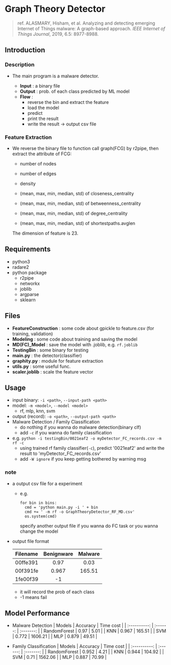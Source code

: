 # Graph Theory Detector

> ref. ALASMARY, Hisham, et al. Analyzing and detecting emerging Internet of Things malware: A graph-based approach. *IEEE Internet of Things Journal*, 2019, 6.5: 8977-8988.

## Introduction

### Description

* The main program is a malware detector.

  * **Input** : a binary file
  * **Output** : prob. of each class predicted by ML model
  * **Flow** : 
    * reverse the bin and extract the feature
    * load the model
    * predict
    * print the result
    * write the result -> output csv file


### Feature Extraction

* We reverse the binary file to function call graph(FCG) by r2pipe, then extract the attribute of FCG:

  * number of nodes

  * number of edges

  * density

  * (mean, max, min, median, std) of closeness_centrality


  * (mean, max, min, median, std) of betweenness_centrality


  * (mean, max, min, median, std) of degree_centrality


  * (mean, max, min, median, std) of shortestpaths.avglen 

  The dimension of feature is 23.


## Requirements

* python3
* radare2
* python package
  * r2pipe
  * networkx
  * joblib
  * argparse
  * sklearn

## Files

* **FeatureConstruction** : some code about gpickle to feature.csv (for training, validation)
* **Modeling** : some code about training and saving the model
* **MD(FC)_Model** : save the model with .joblib, e.g. `rf.joblib`
* **TestingBin** : some binary for testing
* **main.py** : the detector(classifier)
* **graphity.py** : module for feature extraction
* **utils.py** : some useful func.
* **scaler.joblib** : scale the feature vector

## Usage
* input binary: `-i <path>`, `--input-path <path>`
* model: `-m <model>`, `--model <model>`
  * rf, mlp, knn, svm
* output (record): `-o <path>`, `--output-path <path>`
* Malware Detection / Family Classification
    * do nothing if you wanna do malware detection(binary clf)  
    * add `-c` if you wanna do family classification 
* e.g.
    `python -i testingBin/0021eaf2 -o myDetector_FC_records.csv -m rf -c`
    * using trained rf family classifier(`-c`), predict '0021eaf2' and write the result to 'myDetector_FC_records.csv'
    * add `-W ignore` if you keep getting bothered by warning msg
### note
* a output csv file for a experiment
  * e.g.
    
    ```python=
    for bin in bins:
      cmd = 'python main.py -i ' + bin
      cmd += ' -m rf -o GraphTheoryDetector_RF_MD.csv'
      os.system(cmd)
    ```
    specify another output file if you wanna do FC task or you wanna change the model
* output file format

  |    Filename  | Benignware | Malware |
  | :----------: | :------: | :-------: |
  | 00ffe391     |   0.97   |   0.03    |
  |     00f391fe      |  0.967   |  165.51   |
  |     1fe00f39      |  -1   |    |
  * it will record the prob of each class
  * -1 means fail

## Model Performance
* Malware Detection
  |    Models    | Accuracy | Time cost |
  | :----------: | :------: | :-------: |
  | RandomForest |   0.97   |   5.01    |
  |     KNN      |  0.967   |  165.51   |
  |     SVM      |  0.772   |  1606.21  |
  |     MLP      |  0.879   |   49.51   |

* Family Classification
  |    Models    | Accuracy | Time cost |
  | :----------: | :------: | :-------: |
  | RandomForest |  0.952   |   4.21    |
  |     KNN      |  0.944   |  104.92   |
  |     SVM      |   0.71   |  1562.06  |
  |     MLP      |  0.887   |   70.99   |
